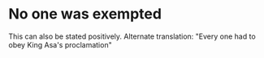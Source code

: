 # No one was exempted

This can also be stated positively. Alternate translation: "Every one had to obey King Asa's proclamation"

